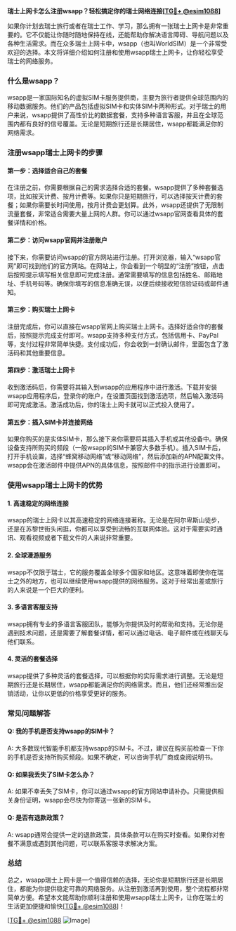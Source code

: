 **瑞士上网卡怎么注册wsapp？轻松搞定你的瑞士网络连接[[TG💪+ @esim1088](https://t.me/s/esim1088)]**

如果你计划去瑞士旅行或者在瑞士工作、学习，那么拥有一张瑞士上网卡是非常重要的。它不仅能让你随时随地保持在线，还能帮助你解决语言障碍、导航问题以及各种生活需求。而在众多瑞士上网卡中，wsapp（也叫WorldSIM）是一个非常受欢迎的选择。本文将详细介绍如何注册和使用wsapp瑞士上网卡，让你轻松享受瑞士的网络服务。

### 什么是wsapp？

wsapp是一家国际知名的虚拟SIM卡服务提供商，主要为旅行者提供全球范围内的移动数据服务。他们的产品包括虚拟SIM卡和实体SIM卡两种形式。对于瑞士的用户来说，wsapp提供了高性价比的数据套餐，支持多种语言客服，并且在全球范围内都有良好的信号覆盖。无论是短期旅行还是长期居住，wsapp都能满足你的网络需求。

### 注册wsapp瑞士上网卡的步骤

#### 第一步：选择适合自己的套餐
在注册之前，你需要根据自己的需求选择合适的套餐。wsapp提供了多种套餐选项，比如按天计费、按月计费等。如果你只是短期旅行，可以选择按天计费的套餐；如果你需要长时间使用，按月计费会更划算。此外，wsapp还提供了无限制流量套餐，非常适合需要大量上网的人群。你可以通过wsapp官网查看具体的套餐详情和价格。

#### 第二步：访问wsapp官网并注册账户
接下来，你需要访问wsapp的官方网站进行注册。打开浏览器，输入“wsapp官网”即可找到他们的官方网站。在网站上，你会看到一个明显的“注册”按钮，点击后按照提示填写相关信息即可完成注册。通常需要填写的信息包括姓名、邮箱地址、手机号码等。确保你填写的信息准确无误，以便后续接收短信验证码或邮件通知。

#### 第三步：购买瑞士上网卡
注册完成后，你可以直接在wsapp官网上购买瑞士上网卡。选择好适合你的套餐后，按照提示完成支付即可。wsapp支持多种支付方式，包括信用卡、PayPal等，支付过程非常简单快捷。支付成功后，你会收到一封确认邮件，里面包含了激活码和其他重要信息。

#### 第四步：激活瑞士上网卡
收到激活码后，你需要将其输入到wsapp的应用程序中进行激活。下载并安装wsapp应用程序后，登录你的账户，在设置页面找到激活选项，然后输入激活码即可完成激活。激活成功后，你的瑞士上网卡就可以正式投入使用了。

#### 第五步：插入SIM卡并连接网络
如果你购买的是实体SIM卡，那么接下来你需要将其插入手机或其他设备中。确保设备支持所购买的频段（一般wsapp的SIM卡兼容大多数手机）。插入SIM卡后，打开手机设置，选择“蜂窝移动网络”或“移动网络”，然后添加新的APN配置文件。wsapp会在激活邮件中提供APN的具体信息，按照邮件中的指示进行设置即可。

### 使用wsapp瑞士上网卡的优势

#### 1. 高速稳定的网络连接
wsapp的瑞士上网卡以其高速稳定的网络连接著称。无论是在阿尔卑斯山徒步，还是在苏黎世街头闲逛，你都可以享受到流畅的互联网体验。这对于需要实时通讯、观看视频或者下载文件的人来说非常重要。

#### 2. 全球漫游服务
wsapp不仅限于瑞士，它的服务覆盖全球多个国家和地区。这意味着即使你在瑞士之外的地方，也可以继续使用wsapp提供的网络服务。这对于经常出差或旅行的人来说是一个巨大的便利。

#### 3. 多语言客服支持
wsapp拥有专业的多语言客服团队，能够为你提供及时的帮助和支持。无论你是遇到技术问题，还是需要了解套餐详情，都可以通过电话、电子邮件或在线聊天与他们联系。

#### 4. 灵活的套餐选择
wsapp提供了多种灵活的套餐选择，可以根据你的实际需求进行调整。无论是短期旅行还是长期居住，wsapp都能满足你的网络需求。而且，他们还经常推出促销活动，让你以更低的价格享受更好的服务。

### 常见问题解答

#### Q: 我的手机是否支持wsapp的SIM卡？
A: 大多数现代智能手机都支持wsapp的SIM卡。不过，建议在购买前检查一下你的手机是否支持所购买频段。如果不确定，可以咨询手机厂商或查阅说明书。

#### Q: 如果我丢失了SIM卡怎么办？
A: 如果不幸丢失了SIM卡，你可以通过wsapp的官方网站申请补办。只需提供相关身份证明，wsapp会尽快为你寄送一张新的SIM卡。

#### Q: 是否有退款政策？
A: wsapp通常会提供一定的退款政策，具体条款可以在购买时查看。如果你对套餐不满意或遇到其他问题，可以联系客服寻求解决方案。

### 总结

总之，wsapp瑞士上网卡是一个值得信赖的选择，无论你是短期旅行还是长期居住，都能为你提供稳定可靠的网络服务。从注册到激活再到使用，整个流程都非常简单方便。希望本文能帮助你顺利注册和使用wsapp瑞士上网卡，让你在瑞士的生活更加便捷和愉快[[TG💪+ @esim1088](https://t.me/s/esim1088)]！

[[TG💪+ @esim1088](https://t.me/s/esim1088) ![Image](https://i.postimg.cc/4NQfJmqS/Snipaste-2025-05-13-00-14-12.png)]